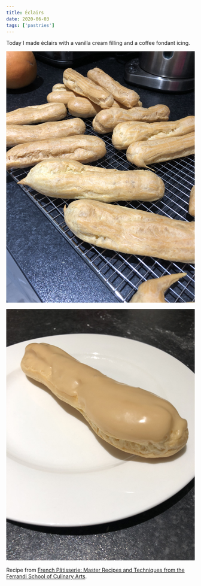 ```yaml
---
title: Éclairs
date: 2020-06-03
tags: ['pastries']
---
```


Today I made éclairs with a vanilla cream filling and a coffee fondant icing.

![Éclairs on a cooling rack](eclairs_cooling.jpg)

![An éclair on a plate](eclairs_plate.jpg)

Recipe from [French Pâtisserie: Master Recipes and Techniques from the Ferrandi School of Culinary Arts](https://www.amazon.co.uk/French-Pâtisserie-Techniques-Ferrandi-Culinary/dp/2080203185).
